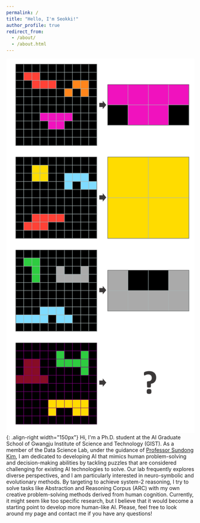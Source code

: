 ```yaml
---
permalink: /
title: "Hello, I'm Seokki!"
author_profile: true
redirect_from: 
  - /about/
  - /about.html
---
```


![Illustration of ARC](/images/ARC_representation.png){: .align-right width="150px"}
Hi, I'm a Ph.D. student at the AI Graduate School of Gwangju Institute of Science and Technology (GIST). As a member of the Data Science Lab, under the guidance of [Professor Sundong Kim](http://www.sundong.kim), I am dedicated to developing AI that mimics human problem-solving and decision-making abilities by tackling puzzles that are considered challenging for existing AI technologies to solve. Our lab frequently explores diverse perspectives, and I am particularly interested in neuro-symbolic and evolutionary methods. By targeting to achieve system-2 reasoning, I try to solve tasks like Abstraction and Reasoning Corpus (ARC) with my own creative problem-solving methods derived from human cognition. Currently, it might seem like too specific research, but I believe that it would become a starting point to develop more human-like AI. Please, feel free to look around my page and contact me if you have any questions!
